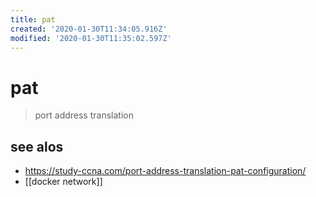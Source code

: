 ```yaml
---
title: pat
created: '2020-01-30T11:34:05.916Z'
modified: '2020-01-30T11:35:02.597Z'
---
```


# pat
> port address translation 

## see alos
- https://study-ccna.com/port-address-translation-pat-configuration/
- [[docker network]]
